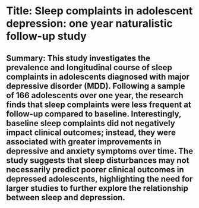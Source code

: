 # Title: Sleep complaints in adolescent depression: one year naturalistic follow-up study

## Summary: This study investigates the prevalence and longitudinal course of sleep complaints in adolescents diagnosed with major depressive disorder (MDD). Following a sample of 166 adolescents over one year, the research finds that sleep complaints were less frequent at follow-up compared to baseline. Interestingly, baseline sleep complaints did not negatively impact clinical outcomes; instead, they were associated with greater improvements in depressive and anxiety symptoms over time. The study suggests that sleep disturbances may not necessarily predict poorer clinical outcomes in depressed adolescents, highlighting the need for larger studies to further explore the relationship between sleep and depression.